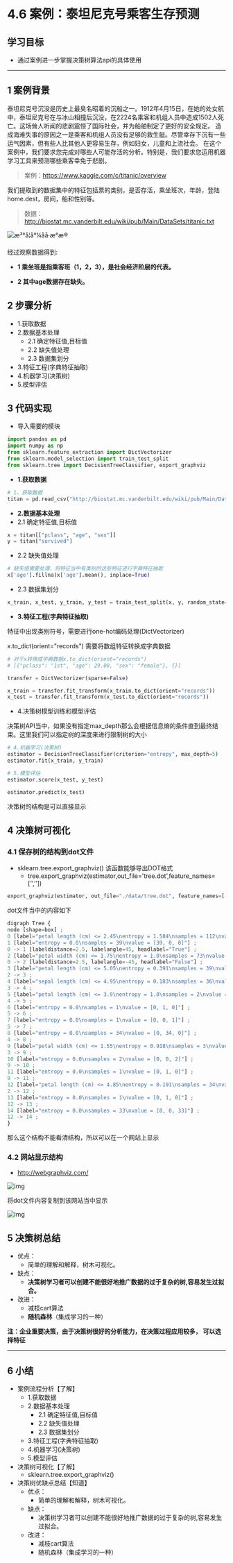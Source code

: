 # 4.6 案例：泰坦尼克号乘客生存预测

## 学习目标

- 通过案例进一步掌握决策树算法api的具体使用

------



## 1 案例背景

泰坦尼克号沉没是历史上最臭名昭着的沉船之一。1912年4月15日，在她的处女航中，泰坦尼克号在与冰山相撞后沉没，在2224名乘客和机组人员中造成1502人死亡。这场耸人听闻的悲剧震惊了国际社会，并为船舶制定了更好的安全规定。
造成海难失事的原因之一是乘客和机组人员没有足够的救生艇。尽管幸存下沉有一些运气因素，但有些人比其他人更容易生存，例如妇女，儿童和上流社会。
在这个案例中，我们要求您完成对哪些人可能存活的分析。特别是，我们要求您运用机器学习工具来预测哪些乘客幸免于悲剧。

> 案例：https://www.kaggle.com/c/titanic/overview

我们提取到的数据集中的特征包括票的类别，是否存活，乘坐班次，年龄，登陆home.dest，房间，船和性别等。

> 数据：<http://biostat.mc.vanderbilt.edu/wiki/pub/Main/DataSets/titanic.txt>

![æ³°å¦å°¼åå·æ°æ®](https://tva1.sinaimg.cn/large/006tNbRwly1g9ozyd2mzbj31oo0gcnbo.jpg)

经过观察数据得到:

- **1 乘坐班是指乘客班（1，2，3），是社会经济阶层的代表。**

- **2 其中age数据存在缺失。**

## 2 步骤分析

- 1.获取数据
- 2.数据基本处理
    - 2.1 确定特征值,目标值
    - 2.2 缺失值处理
    - 2.3 数据集划分
- 3.特征工程(字典特征抽取)
- 4.机器学习(决策树)
- 5.模型评估

## 3 代码实现

- 导入需要的模块

```python
import pandas as pd
import numpy as np
from sklearn.feature_extraction import DictVectorizer
from sklearn.model_selection import train_test_split
from sklearn.tree import DecisionTreeClassifier, export_graphviz
```



- **1.获取数据**

```python
# 1、获取数据
titan = pd.read_csv("http://biostat.mc.vanderbilt.edu/wiki/pub/Main/DataSets/titanic.txt")
```

- **2.数据基本处理**
- 2.1 确定特征值,目标值

```python
x = titan[["pclass", "age", "sex"]]
y = titan["survived"]
```

- 2.2 缺失值处理

```python
# 缺失值需要处理，将特征当中有类别的这些特征进行字典特征抽取
x['age'].fillna(x['age'].mean(), inplace=True)
```

- 2.3 数据集划分

```python
x_train, x_test, y_train, y_test = train_test_split(x, y, random_state=22)
```

- **3.特征工程(字典特征抽取)**

特征中出现类别符号，需要进行one-hot编码处理(DictVectorizer)

x.to_dict(orient="records") 需要将数组特征转换成字典数据

```python
# 对于x转换成字典数据x.to_dict(orient="records")
# [{"pclass": "1st", "age": 29.00, "sex": "female"}, {}]

transfer = DictVectorizer(sparse=False)

x_train = transfer.fit_transform(x_train.to_dict(orient="records"))
x_test = transfer.fit_transform(x_test.to_dict(orient="records"))
```

- 4.决策树模型训练和模型评估

决策树API当中，如果没有指定max_depth那么会根据信息熵的条件直到最终结束。这里我们可以指定树的深度来进行限制树的大小

```python
# 4.机器学习(决策树)
estimator = DecisionTreeClassifier(criterion="entropy", max_depth=5)
estimator.fit(x_train, y_train)

# 5.模型评估
estimator.score(x_test, y_test)

estimator.predict(x_test)
```

决策树的结构是可以直接显示



## 4 决策树可视化

### 4.1 保存树的结构到dot文件

- sklearn.tree.export_graphviz() 该函数能够导出DOT格式
    - tree.export_graphviz(estimator,out_file='tree.dot’,feature_names=[‘’,’’])

```python
export_graphviz(estimator, out_file="./data/tree.dot", feature_names=['age', 'pclass=1st', 'pclass=2nd', 'pclass=3rd', '女性', '男性'])
```

dot文件当中的内容如下

```python
digraph Tree {
node [shape=box] ;
0 [label="petal length (cm) <= 2.45\nentropy = 1.584\nsamples = 112\nvalue = [39, 37, 36]"] ;
1 [label="entropy = 0.0\nsamples = 39\nvalue = [39, 0, 0]"] ;
0 -> 1 [labeldistance=2.5, labelangle=45, headlabel="True"] ;
2 [label="petal width (cm) <= 1.75\nentropy = 1.0\nsamples = 73\nvalue = [0, 37, 36]"] ;
0 -> 2 [labeldistance=2.5, labelangle=-45, headlabel="False"] ;
3 [label="petal length (cm) <= 5.05\nentropy = 0.391\nsamples = 39\nvalue = [0, 36, 3]"] ;
2 -> 3 ;
4 [label="sepal length (cm) <= 4.95\nentropy = 0.183\nsamples = 36\nvalue = [0, 35, 1]"] ;
3 -> 4 ;
5 [label="petal length (cm) <= 3.9\nentropy = 1.0\nsamples = 2\nvalue = [0, 1, 1]"] ;
4 -> 5 ;
6 [label="entropy = 0.0\nsamples = 1\nvalue = [0, 1, 0]"] ;
5 -> 6 ;
7 [label="entropy = 0.0\nsamples = 1\nvalue = [0, 0, 1]"] ;
5 -> 7 ;
8 [label="entropy = 0.0\nsamples = 34\nvalue = [0, 34, 0]"] ;
4 -> 8 ;
9 [label="petal width (cm) <= 1.55\nentropy = 0.918\nsamples = 3\nvalue = [0, 1, 2]"] ;
3 -> 9 ;
10 [label="entropy = 0.0\nsamples = 2\nvalue = [0, 0, 2]"] ;
9 -> 10 ;
11 [label="entropy = 0.0\nsamples = 1\nvalue = [0, 1, 0]"] ;
9 -> 11 ;
12 [label="petal length (cm) <= 4.85\nentropy = 0.191\nsamples = 34\nvalue = [0, 1, 33]"] ;
2 -> 12 ;
13 [label="entropy = 0.0\nsamples = 1\nvalue = [0, 1, 0]"] ;
12 -> 13 ;
14 [label="entropy = 0.0\nsamples = 33\nvalue = [0, 0, 33]"] ;
12 -> 14 ;
}
```

那么这个结构不能看清结构，所以可以在一个网站上显示

### 4.2 网站显示结构

- <http://webgraphviz.com/>

![img](https://tva1.sinaimg.cn/large/006tNbRwly1g9ozybzz2zj30t00tcq5o.jpg)

将dot文件内容复制到该网站当中显示

![img](https://tva1.sinaimg.cn/large/006tNbRwly1g9ozycko5cj32120nigvz.jpg)

## 5 决策树总结

- 优点：
    - 简单的理解和解释，树木可视化。
- 缺点：
    - **决策树学习者可以创建不能很好地推广数据的过于复杂的树,容易发生过拟合。**
- 改进：
    - 减枝cart算法
    - **随机森林**（集成学习的一种）

**注：企业重要决策，由于决策树很好的分析能力，在决策过程应用较多， 可以选择特征**



----

## 6 小结

- 案例流程分析【了解】
    - 1.获取数据
    - 2.数据基本处理
        - 2.1 确定特征值,目标值
        - 2.2 缺失值处理
        - 2.3 数据集划分
    - 3.特征工程(字典特征抽取)
    - 4.机器学习(决策树)
    - 5.模型评估
- 决策树可视化【了解】
    - sklearn.tree.export_graphviz()
- 决策树优缺点总结【知道】
    - 优点：
        - 简单的理解和解释，树木可视化。
    - 缺点：
        - 决策树学习者可以创建不能很好地推广数据的过于复杂的树,容易发生过拟合。
    - 改进：
        - 减枝cart算法
        - 随机森林（集成学习的一种）